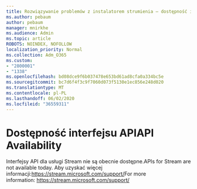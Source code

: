 ```yaml
---
title: Rozwiązywanie problemów z instalatorem strumienia — dostępność interfejsu API
ms.author: pebaum
author: pebaum
manager: mnirkhe
ms.audience: Admin
ms.topic: article
ROBOTS: NOINDEX, NOFOLLOW
localization_priority: Normal
ms.collection: Adm_O365
ms.custom:
- "2800001"
- "1338"
ms.openlocfilehash: bd08dce9f6b037478e653bd61ad8cfa0a334bc5e
ms.sourcegitcommit: bc7d6f4f3c9f7060d073f5130e1ec856e248d020
ms.translationtype: MT
ms.contentlocale: pl-PL
ms.lasthandoff: 06/02/2020
ms.locfileid: "36559311"
---
```

# <a name="api-availability"></a><span data-ttu-id="4e5be-102">Dostępność interfejsu API</span><span class="sxs-lookup"><span data-stu-id="4e5be-102">API Availability</span></span>

<span data-ttu-id="4e5be-103">Interfejsy API dla usługi Stream nie są obecnie dostępne.</span><span class="sxs-lookup"><span data-stu-id="4e5be-103">APIs for Stream are not available today.</span></span>
<span data-ttu-id="4e5be-104">Aby uzyskać więcej informacji:https://stream.microsoft.com/support/</span><span class="sxs-lookup"><span data-stu-id="4e5be-104">For more information: https://stream.microsoft.com/support/</span></span>